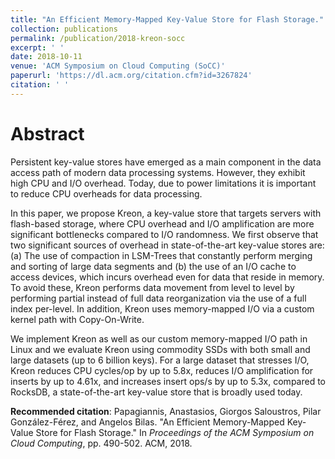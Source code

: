 ```yaml
---
title: "An Efficient Memory-Mapped Key-Value Store for Flash Storage."
collection: publications
permalink: /publication/2018-kreon-socc
excerpt: ' '
date: 2018-10-11
venue: 'ACM Symposium on Cloud Computing (SoCC)'
paperurl: 'https://dl.acm.org/citation.cfm?id=3267824'
citation: ' '
---
```

Abstract
====
Persistent key-value stores have emerged as a main component in the data access path of modern data processing systems. However, they exhibit high CPU and I/O overhead. Today, due to power limitations it is important to reduce CPU overheads for data processing.

In this paper, we propose Kreon, a key-value store that targets servers with flash-based storage, where CPU overhead and I/O amplification are more significant bottlenecks compared to I/O randomness. We first observe that two significant sources of overhead in state-of-the-art key-value stores are: (a) The use of compaction in LSM-Trees that constantly perform merging and sorting of large data segments and (b) the use of an I/O cache to access devices, which incurs overhead even for data that reside in memory. To avoid these, Kreon performs data movement from level to level by performing partial instead of full data reorganization via the use of a full index per-level. In addition, Kreon uses memory-mapped I/O via a custom kernel path with Copy-On-Write.

We implement Kreon as well as our custom memory-mapped I/O path in Linux and we evaluate Kreon using commodity SSDs with both small and large datasets (up to 6 billion keys). For a large dataset that stresses I/O, Kreon reduces CPU cycles/op by up to 5.8x, reduces I/O amplification for inserts by up to 4.61x, and increases insert ops/s by up to 5.3x, compared to RocksDB, a state-of-the-art key-value store that is broadly used today.

**Recommended citation**: Papagiannis, Anastasios, Giorgos Saloustros, Pilar González-Férez, and Angelos Bilas. "An Efficient Memory-Mapped Key-Value Store for Flash Storage." In <i>Proceedings of the ACM Symposium on Cloud Computing</i>, pp. 490-502. ACM, 2018.
